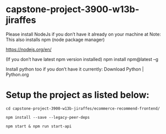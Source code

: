 # capstone-project-3900-w13b-jiraffes

Please install NodeJs if you don’t have it already on your machine at
Note: This also installs npm (node package manager) 

https://nodejs.org/en/ 

(If you don’t have latest npm version installed) 
npm install npm@latest –g 

Install python too if you don’t have it currently: 
Download Python | Python.org 

# Setup the project as listed below: 
```
cd capstone-project-3900-w13b-jiraffes/ecommerce-recommend-frontend/

npm install --save --legacy-peer-deps

npm start & npm run start-api
```
